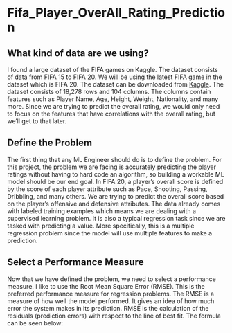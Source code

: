 # Fifa_Player_OverAll_Rating_Prediction

## What kind of data are we using?

I found a large dataset of the FIFA games on Kaggle. The dataset consists of data from FIFA 15 to FIFA 20. We will be using the latest FIFA game in the dataset which is FIFA 20. The dataset can be downloaded from [Kaggle](https://www.kaggle.com/stefanoleone992/fifa-20-complete-player-dataset). The dataset consists of 18,278 rows and 104 columns. The columns contain features such as Player Name, Age, Height, Weight, Nationality, and many more. Since we are trying to predict the overall rating, we would only need to focus on the features that have correlations with the overall rating, but we’ll get to that later.


## Define the Problem

The first thing that any ML Engineer should do is to define the problem. For this project, the problem we are facing is accurately predicting the player ratings without having to hard code an algorithm, so building a workable ML model should be our end goal. In FIFA 20, a player’s overall score is defined by the score of each player attribute such as Pace, Shooting, Passing, Dribbling, and many others. We are trying to predict the overall score based on the player’s offensive and defensive attributes. The data already comes with labeled training examples which means we are dealing with a supervised learning problem. It is also a typical regression task since we are tasked with predicting a value. More specifically, this is a multiple regression problem since the model will use multiple features to make a prediction.

## Select a Performance Measure

Now that we have defined the problem, we need to select a performance measure. I like to use the Root Mean Square Error (RMSE). This is the preferred performance measure for regression problems. The RMSE is a measure of how well the model performed. It gives an idea of how much error the system makes in its prediction. RMSE is the calculation of the residuals (prediction errors) with respect to the line of best fit. The formula can be seen below:
